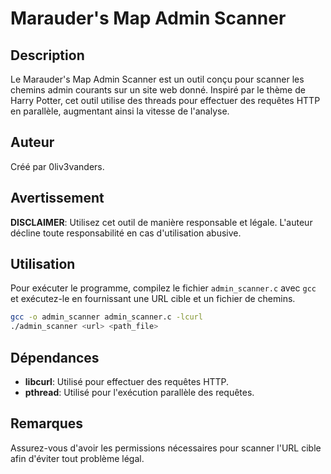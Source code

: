 # Marauder's Map Admin Scanner

## Description
Le Marauder's Map Admin Scanner est un outil conçu pour scanner les chemins admin courants sur un site web donné. Inspiré par le thème de Harry Potter, cet outil utilise des threads pour effectuer des requêtes HTTP en parallèle, augmentant ainsi la vitesse de l'analyse.

## Auteur
Créé par 0liv3vanders.

## Avertissement
**DISCLAIMER**: Utilisez cet outil de manière responsable et légale. L'auteur décline toute responsabilité en cas d'utilisation abusive.

## Utilisation
Pour exécuter le programme, compilez le fichier `admin_scanner.c` avec `gcc` et exécutez-le en fournissant une URL cible et un fichier de chemins.

```bash
gcc -o admin_scanner admin_scanner.c -lcurl
./admin_scanner <url> <path_file>
```

## Dépendances
- **libcurl**: Utilisé pour effectuer des requêtes HTTP.
- **pthread**: Utilisé pour l'exécution parallèle des requêtes.

## Remarques
Assurez-vous d'avoir les permissions nécessaires pour scanner l'URL cible afin d'éviter tout problème légal.
